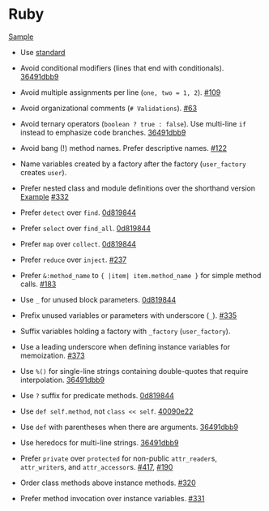Ruby
====

[Sample](sample.rb)

* Use [standard](https://github.com/testdouble/standard)

* Avoid conditional modifiers (lines that end with conditionals). [36491dbb9]
* Avoid multiple assignments per line (`one, two = 1, 2`). [#109]
* Avoid organizational comments (`# Validations`). [#63]
* Avoid ternary operators (`boolean ? true : false`). Use multi-line `if`
  instead to emphasize code branches. [36491dbb9]
* Avoid bang (!) method names. Prefer descriptive names. [#122]
* Name variables created by a factory after the factory (`user_factory`
  creates `user`).
* Prefer nested class and module definitions over the shorthand version
  [Example][class definition example] [#332]
* Prefer `detect` over `find`. [0d819844]
* Prefer `select` over `find_all`. [0d819844]
* Prefer `map` over `collect`. [0d819844]
* Prefer `reduce` over `inject`. [#237]
* Prefer `&:method_name` to `{ |item| item.method_name }` for simple method
  calls. [#183]
* Use `_` for unused block parameters. [0d819844]
* Prefix unused variables or parameters with underscore (`_`). [#335]
* Suffix variables holding a factory with `_factory` (`user_factory`).
* Use a leading underscore when defining instance variables for memoization.
  [#373]
* Use `%()` for single-line strings containing double-quotes that require 
  interpolation. [36491dbb9]
* Use `?` suffix for predicate methods. [0d819844]
* Use `def self.method`, not `class << self`. [40090e22]
* Use `def` with parentheses when there are arguments. [36491dbb9]
* Use heredocs for multi-line strings. [36491dbb9]
* Prefer `private` over `protected` for non-public `attr_reader`s,
  `attr_writer`s, and `attr_accessor`s. [#417], [#190]
* Order class methods above instance methods. [#320]
* Prefer method invocation over instance variables. [#331]

[#63]: https://github.com/thoughtbot/guides/pull/63
[#109]: https://github.com/thoughtbot/guides/pull/109
[#122]: https://github.com/thoughtbot/guides/pull/122
[#183]: https://github.com/thoughtbot/guides/pull/183
[#190]: https://github.com/thoughtbot/guides/pull/190
[#237]: https://github.com/thoughtbot/guides/pull/237
[#320]: https://github.com/thoughtbot/guides/pull/320
[#331]: https://github.com/thoughtbot/guides/pull/331
[#332]: https://github.com/thoughtbot/guides/pull/332
[#335]: https://github.com/thoughtbot/guides/pull/335
[#373]: https://github.com/thoughtbot/guides/pull/373
[#417]: https://github.com/thoughtbot/guides/pull/417
[0d819844]: https://github.com/thoughtbot/guides/commit/0d819844
[36491dbb9]: https://github.com/thoughtbot/guides/commit/36491dbb9
[40090e22]: https://github.com/thoughtbot/guides/commit/40090e22
[class definition example]: /style/ruby/sample.rb#L103
